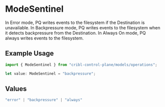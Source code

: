 # ModeSentinel

In Error mode, PQ writes events to the filesystem if the Destination is unavailable. In Backpressure mode, PQ writes events to the filesystem when it detects backpressure from the Destination. In Always On mode, PQ always writes events to the filesystem.

## Example Usage

```typescript
import { ModeSentinel } from "cribl-control-plane/models/operations";

let value: ModeSentinel = "backpressure";
```

## Values

```typescript
"error" | "backpressure" | "always"
```